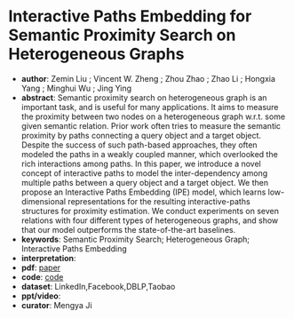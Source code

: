 # Interactive Paths Embedding for Semantic Proximity Search on Heterogeneous Graphs
- **author**: Zemin Liu ; Vincent W. Zheng ; Zhou Zhao ; Zhao Li ; Hongxia Yang ; Minghui Wu ; Jing Ying
- **abstract**: Semantic proximity search on heterogeneous graph is an important task, and is useful for many applications. It aims to measure the proximity between two nodes on a heterogeneous graph w.r.t. some given semantic relation. Prior work often tries to measure the semantic proximity by paths connecting a query object and a target object. Despite the success of such path-based approaches, they often modeled the paths in a weakly coupled manner, which overlooked the rich interactions among paths. In this paper, we introduce a novel concept of interactive paths to model the inter-dependency among multiple paths between a query object and a target object. We then propose an Interactive Paths Embedding (IPE) model, which learns low-dimensional representations for the resulting interactive-paths structures for proximity estimation. We conduct experiments on seven relations with four different types of heterogeneous graphs, and show that our model outperforms the state-of-the-art baselines.
- **keywords**: Semantic Proximity Search; Heterogeneous Graph; Interactive Paths Embedding
- **interpretation**:
- **pdf**: [paper](https://dl.acm.org/doi/pdf/10.1145/3219819.3219953?download=true)
- **code**: [code](https://github.com/shuaiOKshuai/IPE)
- **dataset**: LinkedIn,Facebook,DBLP,Taobao
- **ppt/video**:
- **curator**: Mengya Ji
